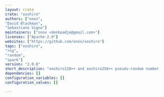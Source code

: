 ```yaml
---
layout: crate
crate: "xoshiro"
authors: ["onox",
"David Blackman",
"Sebastiano Vigna"]
maintainers: ["onox <denkpadje@gmail.com>"]
licenses: ["Apache-2.0"]
websites: ["https://github.com/onox/xoshiro"]
tags: ["xoshiro",
"rng",
"random",
"spark"]
version: "2.0.0"
short_description: "xoshiro128++ and xoshiro256++ pseudo-random number generators"
dependencies: []
configuration_variables: []
configuration_values: []

---
```



